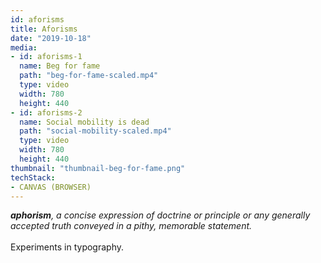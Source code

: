 ```yaml
---
id: aforisms
title: Aforisms
date: "2019-10-18"
media:
- id: aforisms-1
  name: Beg for fame
  path: "beg-for-fame-scaled.mp4"
  type: video
  width: 780
  height: 440
- id: aforisms-2
  name: Social mobility is dead
  path: "social-mobility-scaled.mp4"
  type: video
  width: 780
  height: 440
thumbnail: "thumbnail-beg-for-fame.png"
techStack:
- CANVAS (BROWSER)
---
```


_**aphorism**, a concise expression of doctrine or principle or any generally accepted truth conveyed in a pithy, memorable statement._
<br>
<br>
Experiments in typography.
